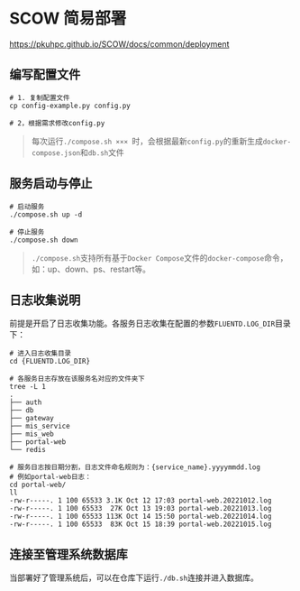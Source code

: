 # SCOW 简易部署

https://pkuhpc.github.io/SCOW/docs/common/deployment

## 编写配置文件

```shell
# 1. 复制配置文件
cp config-example.py config.py

# 2，根据需求修改config.py

```
> 每次运行`./compose.sh ××× `时，会根据最新`config.py`的重新生成`docker-compose.json`和`db.sh`文件
## 服务启动与停止

```shell
# 启动服务
./compose.sh up -d

# 停止服务
./compose.sh down
```

> `./compose.sh`支持所有基于`Docker Compose`文件的`docker-compose`命令，如：up、down、ps、restart等。

## 日志收集说明

前提是开启了日志收集功能。各服务日志收集在配置的参数`FLUENTD.LOG_DIR`目录下：

```shell
# 进入日志收集目录
cd {FLUENTD.LOG_DIR}

# 各服务日志存放在该服务名对应的文件夹下
tree -L 1
.
├── auth		 
├── db
├── gateway
├── mis_service
├── mis_web
├── portal-web
└── redis

# 服务日志按日期分割，日志文件命名规则为：{service_name}.yyyymmdd.log
# 例如portal-web日志：
cd portal-web/
ll
-rw-r-----. 1 100 65533 3.1K Oct 12 17:03 portal-web.20221012.log
-rw-r-----. 1 100 65533  27K Oct 13 19:03 portal-web.20221013.log
-rw-r-----. 1 100 65533 113K Oct 14 15:50 portal-web.20221014.log
-rw-r-----. 1 100 65533  83K Oct 15 18:39 portal-web.20221015.log
```

## 连接至管理系统数据库

当部署好了管理系统后，可以在仓库下运行`./db.sh`连接并进入数据库。

